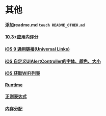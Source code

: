 # 其他
#### 添加readme.md  `touch README_OTHER.md`
#### [10.3+应用内评分](https://developer.apple.com/documentation/storekit/skstorereviewcontroller/2851536-requestreview?language=objc)
#### [iOS 9 通用链接(Universal Links)](http://www.jianshu.com/p/734c3eff8feb)
#### [iOS 自定义UIAlertController的字体、颜色、大小](http://www.jianshu.com/p/a7bd1f9d11f7)
#### [iOS 获取WIFI列表](https://juejin.im/post/5a3214cd51882506fd589047)
#### [Runtime](http://www.jianshu.com/p/ab966e8a82e2?utm_campaign=hugo&utm_medium=reader_share&utm_content=note&utm_source=weixin-friends)
#### [正则表达式](README-cn.md)

#### [内存分配](Memory_Allocation.md)
